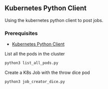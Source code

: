 ## Kubernetes Python Client

Using the kubernetes python client to post jobs.

### Prerequisites 
- [Kubernetes Python Client](https://github.com/kubernetes-client/python/)

List all the pods in the cluster 
``` bash 
python3 list_all_pods.py
```

Create a K8s Job with the throw dice pod
``` bash 
python3 job_creator_dice.py
```
